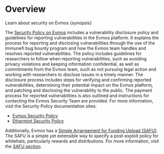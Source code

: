 <!--
order: 1
-->

# Overview

Learn about security on Evmos {synopsis}

The [Security Policy on Evmos](https://github.com/evmos/evmos/security/policy)
includes a vulnerability disclosure policy and guidelines for
reporting vulnerabilities in the Evmos platform.
It explains the process for reporting and disclosing vulnerabilities through
the use of the Immunefi bug bounty program and
how the Evmos team handles and resolves reported vulnerabilities.
The policy includes guidelines for researchers to follow
when reporting vulnerabilities, such as avoiding privacy violations
and keeping information confidential, as well as commitments
from the Evmos team, such as not pursuing legal action
and working with researchers to disclose issues in a timely manner.
The disclosure process includes steps for verifying
and confirming reported vulnerabilities,
determining their potential impact on the Evmos platform,
and patching and disclosing the vulnerability to the public.
The payment process for reported vulnerabilities is also outlined
and instructions for contacting the Evmos Security Team are provided.
For more information, visit the Security Policy documentation sites:

* [Evmos Security Policy](https://github.com/evmos/evmos/security/policy)
* [Ethermint Security Policy](https://github.com/evmos/ethermint/security/policy)

Additionally, Evmos has a [Simple Arrangement for Funding Upload (SAFU)](./safu.md).
The SAFU is a simple yet extensible way to specify
a post-exploit policy for whitehats, particularly rewards and distributions.
For more information, visit the [SAFU section](./safu.md).
